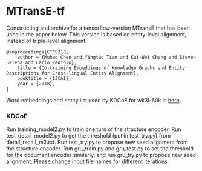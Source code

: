 # MTransE-tf

Constructing and archive for a tensorflow-version MTransE that has been used in the paper below. This version is based on entity-level alignment, instead of triple-level alignment.

	@inproceedings{CTCSZ18,
		author = {Muhao Chen and Yingtao Tian and Kai-Wei Chang and Steven Skiena and Carlo Zaniolo},
		title = {Co-training Embeddings of Knowledge Graphs and Entity Descriptions for Cross-lingual Entity Alignment}, 
		booktitle = {IJCAI}, 
		year = {2018},
	}

Word embeddings and entity list used by KDCoE for wk3l-60k is [here](http://yellowstone.cs.ucla.edu/~muhao/kdcoe/wk3l_60k_word_embeddings.zip).

### KDCoE
Run training_model2.py to train one turn of the structure encoder. Run test_detail_model2.py to get the threshold (pct in test_try.py) from detail_recall_m2.txt. Run test_try.py to propose new seed alignment from the structure encoder. Run gru_train.py and gru_test.py to set the threshold for the document encoder similarly, and run gru_try.py to propose new seed alignment. Please change input file names for different iterations.

